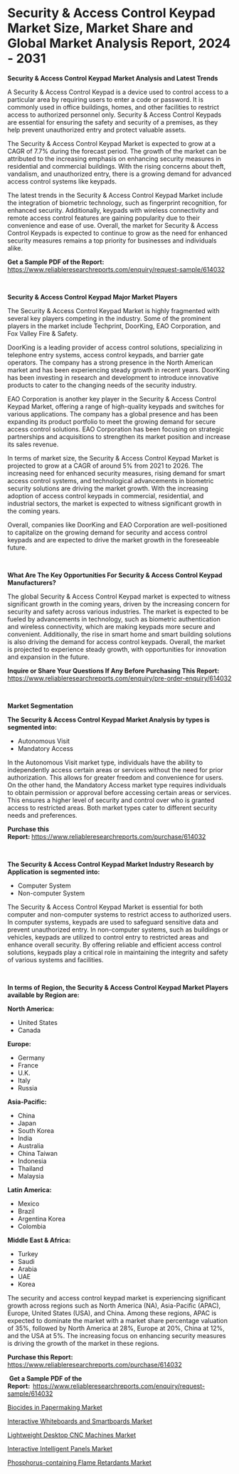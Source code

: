 <p><h1>Security & Access Control Keypad Market Size, Market Share and Global Market Analysis Report, 2024 - 2031</h1></p><p><strong>Security & Access Control Keypad Market Analysis and Latest Trends</strong></p>
<p><p>A Security & Access Control Keypad is a device used to control access to a particular area by requiring users to enter a code or password. It is commonly used in office buildings, homes, and other facilities to restrict access to authorized personnel only. Security & Access Control Keypads are essential for ensuring the safety and security of a premises, as they help prevent unauthorized entry and protect valuable assets.</p><p>The Security & Access Control Keypad Market is expected to grow at a CAGR of 7.7% during the forecast period. The growth of the market can be attributed to the increasing emphasis on enhancing security measures in residential and commercial buildings. With the rising concerns about theft, vandalism, and unauthorized entry, there is a growing demand for advanced access control systems like keypads.</p><p>The latest trends in the Security & Access Control Keypad Market include the integration of biometric technology, such as fingerprint recognition, for enhanced security. Additionally, keypads with wireless connectivity and remote access control features are gaining popularity due to their convenience and ease of use. Overall, the market for Security & Access Control Keypads is expected to continue to grow as the need for enhanced security measures remains a top priority for businesses and individuals alike.</p></p>
<p><strong>Get a Sample PDF of the Report:&nbsp;</strong> <a href="https://www.reliableresearchreports.com/enquiry/request-sample/614032">https://www.reliableresearchreports.com/enquiry/request-sample/614032</a></p>
<p>&nbsp;</p>
<p><strong>Security & Access Control Keypad Major Market Players</strong></p>
<p><p>The Security & Access Control Keypad Market is highly fragmented with several key players competing in the industry. Some of the prominent players in the market include Techprint, DoorKing, EAO Corporation, and Fox Valley Fire & Safety.</p><p>DoorKing is a leading provider of access control solutions, specializing in telephone entry systems, access control keypads, and barrier gate operators. The company has a strong presence in the North American market and has been experiencing steady growth in recent years. DoorKing has been investing in research and development to introduce innovative products to cater to the changing needs of the security industry.</p><p>EAO Corporation is another key player in the Security & Access Control Keypad Market, offering a range of high-quality keypads and switches for various applications. The company has a global presence and has been expanding its product portfolio to meet the growing demand for secure access control solutions. EAO Corporation has been focusing on strategic partnerships and acquisitions to strengthen its market position and increase its sales revenue.</p><p>In terms of market size, the Security & Access Control Keypad Market is projected to grow at a CAGR of around 5% from 2021 to 2026. The increasing need for enhanced security measures, rising demand for smart access control systems, and technological advancements in biometric security solutions are driving the market growth. With the increasing adoption of access control keypads in commercial, residential, and industrial sectors, the market is expected to witness significant growth in the coming years.</p><p>Overall, companies like DoorKing and EAO Corporation are well-positioned to capitalize on the growing demand for security and access control keypads and are expected to drive the market growth in the foreseeable future.</p></p>
<p>&nbsp;</p>
<p><strong>What Are The Key Opportunities For Security & Access Control Keypad Manufacturers?</strong></p>
<p><p>The global Security & Access Control Keypad market is expected to witness significant growth in the coming years, driven by the increasing concern for security and safety across various industries. The market is expected to be fueled by advancements in technology, such as biometric authentication and wireless connectivity, which are making keypads more secure and convenient. Additionally, the rise in smart home and smart building solutions is also driving the demand for access control keypads. Overall, the market is projected to experience steady growth, with opportunities for innovation and expansion in the future.</p></p>
<p><strong>Inquire or Share Your Questions If Any Before Purchasing This Report:</strong> <a href="https://www.reliableresearchreports.com/enquiry/pre-order-enquiry/614032">https://www.reliableresearchreports.com/enquiry/pre-order-enquiry/614032</a></p>
<p>&nbsp;</p>
<p><strong>Market Segmentation</strong></p>
<p><strong>The Security & Access Control Keypad Market Analysis by types is segmented into:</strong></p>
<p><ul><li>Autonomous Visit</li><li>Mandatory Access</li></ul></p>
<p><p>In the Autonomous Visit market type, individuals have the ability to independently access certain areas or services without the need for prior authorization. This allows for greater freedom and convenience for users. On the other hand, the Mandatory Access market type requires individuals to obtain permission or approval before accessing certain areas or services. This ensures a higher level of security and control over who is granted access to restricted areas. Both market types cater to different security needs and preferences.</p></p>
<p><strong>Purchase this Report:&nbsp;</strong><a href="https://www.reliableresearchreports.com/purchase/614032">https://www.reliableresearchreports.com/purchase/614032</a></p>
<p>&nbsp;</p>
<p><strong>The Security & Access Control Keypad Market Industry Research by Application is segmented into:</strong></p>
<p><ul><li>Computer System</li><li>Non-computer System</li></ul></p>
<p><p>The Security & Access Control Keypad Market is essential for both computer and non-computer systems to restrict access to authorized users. In computer systems, keypads are used to safeguard sensitive data and prevent unauthorized entry. In non-computer systems, such as buildings or vehicles, keypads are utilized to control entry to restricted areas and enhance overall security. By offering reliable and efficient access control solutions, keypads play a critical role in maintaining the integrity and safety of various systems and facilities.</p></p>
<p>&nbsp;</p>
<p><strong>In terms of Region, the Security & Access Control Keypad Market Players available by Region are:</strong></p>
<p>
    <p> <strong> North America: </strong>
        <ul>
            <li>United States</li>
            <li>Canada</li>
        </ul>
        </p> 
    <p> <strong> Europe: </strong>
        <ul>
            <li>Germany</li>
            <li>France</li>
            <li>U.K.</li>
            <li>Italy</li>
            <li>Russia</li>
        </ul>
        </p> 
    <p> <strong> Asia-Pacific: </strong>
        <ul>
            <li>China</li>
            <li>Japan</li>
            <li>South Korea</li>
            <li>India</li>
            <li>Australia</li>
            <li>China Taiwan</li>
            <li>Indonesia</li>
            <li>Thailand</li>
            <li>Malaysia</li>
        </ul>
        </p> 
    <p> <strong> Latin America: </strong>
        <ul>
            <li>Mexico</li>
            <li>Brazil</li>
            <li>Argentina Korea</li>
            <li>Colombia</li>
        </ul>
        </p> 
    <p> <strong> Middle East & Africa: </strong>
        <ul>
            <li>Turkey</li>
            <li>Saudi</li>
            <li>Arabia</li>
            <li>UAE</li>
            <li>Korea</li>
        </ul>
    </p>
    </p>
<p><p>The security and access control keypad market is experiencing significant growth across regions such as North America (NA), Asia-Pacific (APAC), Europe, United States (USA), and China. Among these regions, APAC is expected to dominate the market with a market share percentage valuation of 35%, followed by North America at 28%, Europe at 20%, China at 12%, and the USA at 5%. The increasing focus on enhancing security measures is driving the growth of the market in these regions.</p></p>
<p><strong>Purchase this Report: </strong><a href="https://www.reliableresearchreports.com/purchase/614032">https://www.reliableresearchreports.com/purchase/614032</a></p>
<p>&nbsp;<strong>Get a Sample PDF of the Report:&nbsp;&nbsp;</strong><a href="https://www.reliableresearchreports.com/enquiry/request-sample/614032">https://www.reliableresearchreports.com/enquiry/request-sample/614032</a></p>
<p><strong></strong></p>
<p><p><a href="https://github.com/kosella/Market-Research-Report-List-2/blob/main/biocides-in-papermaking-market.md">Biocides in Papermaking Market</a></p><p><a href="https://github.com/kufem1/Market-Research-Report-List-1/blob/main/interactive-whiteboards-and-smartboards-market.md">Interactive Whiteboards and Smartboards Market</a></p><p><a href="https://github.com/RichRobinson5/Market-Research-Report-List-3/blob/main/lightweight-desktop-cnc-machines-market.md">Lightweight Desktop CNC Machines Market</a></p><p><a href="https://github.com/singletonthaxterkelliehr2df/Market-Research-Report-List-1/blob/main/interactive-intelligent-panels-market.md">Interactive Intelligent Panels Market</a></p><p><a href="https://github.com/nathandecarvalho/Market-Research-Report-List-2/blob/main/phosphorus-containing-flame-retardants-market.md">Phosphorus-containing Flame Retardants Market</a></p></p>